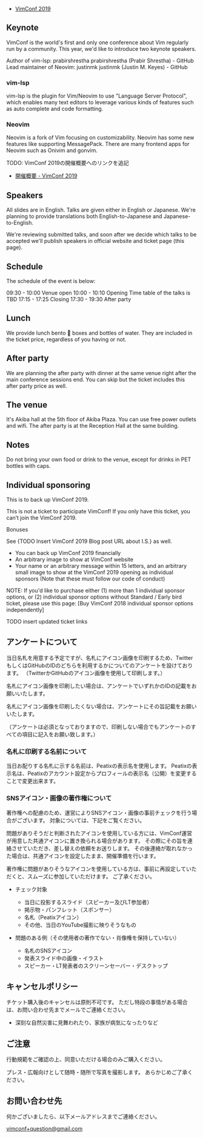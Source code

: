 - [VimConf 2019](https://vimconf.org/2019/)

## Keynote

VimConf is the world's first and only one conference about Vim regularly run by a community.
This year, we'd like to introduce two keynote speakers.

Author of vim-lsp: prabirshrestha
prabirshrestha (Prabir Shrestha) - GitHub
Lead maintainer of Neovim: justinmk
justinmk (Justin M. Keyes) - GitHub

### vim-lsp

vim-lsp is the plugin for Vim/Neovim to use "Language Server Protocol", which enables many text editors to leverage various kinds of features such as auto complete and code formatting.

### Neovim

Neovim is a fork of Vim focusing on customizability.
Neovim has some new features like supporting MessagePack.
There are many frontend apps for Neovim such as Onivim and gonvim.

TODO: VimConf 2019の開催概要へのリンクを追記

- [開催概要 - VimConf 2019](ここにURL)

## Speakers

All slides are in English. Talks are given either in English or Japanese.
We're planning to provide translations both English-to-Japanese and Japanese-to-English.

We're reviewing submitted talks, and soon after we decide which talks to be accepted we'll publish speakers in official website and ticket page (this page).

## Schedule

The schedule of the event is below:

09:30 - 10:00 Venue open
10:00 - 10:10 Opening
Time table of the talks is TBD
17:15 - 17:25 Closing
17:30 - 19:30 After party

## Lunch

We provide lunch bento 🍱 boxes and bottles of water.
They are included in the ticket price, regardless of you having or not.


## After party

We are planning the after party with dinner at the same venue right after the main conference sessions end.
You can skip but the ticket includes this after party price as well.

## The venue

It's Akiba hall at the 5th floor of Akiba Plaza.
You can use free power outlets and wifi.
The after party is at the Reception Hall at the same building.

## Notes

Do not bring your own food or drink to the venue, except for drinks in PET bottles with caps.

## Individual sponsoring

This is to back up VimConf 2019.

This is not a ticket to participate VimConf! If you only have this ticket, you can’t join the VimConf 2019.

Bonuses

See {TODO Insert VimConf 2019 Blog post URL about I.S.} as well.

* You can back up VimConf 2019 financially
* An arbitrary image to show at VimConf website
* Your name or an arbitrary message within 15 letters, and an arbitrary small image to show at the VimConf 2019 opening as individual sponsors
(Note that these must follow our code of conduct)

NOTE: If you'd like to purchase either (1) more than 1 individual sponsor options, or (2) individual sponsor options without Standard / Early bird ticket, please use this page: [Buy VimConf 2018 individual sponsor options independently]

TODO insert updated ticket links

## アンケートについて

当日名札を用意する予定ですが、名札にアイコン画像を印刷するため、TwitterもしくはGitHubのIDのどちらを利用するかについてのアンケートを設けております。
（TwitterかGitHubのアイコン画像を使用して印刷します。）

名札にアイコン画像を印刷したい場合は、アンケートでいずれかのIDの記載をお願いいたします。

名札にアイコン画像を印刷したくない場合は、アンケートにその旨記載をお願いいたします。

（アンケートは必須となっておりますので、印刷しない場合でもアンケートのすべての項目に記入をお願い致します。）

### 名札に印刷する名前について

当日お配りする名札に示する名前は、Peatixの表示名を使用します。
Peatixの表示名は、Peatixのアカウント設定からプロフィールの表示名（公開）を変更することで変更出来ます。

### SNSアイコン・画像の著作権について

著作権への配慮のため、運営によりSNSアイコン・画像の事前チェックを行う場合がございます。
対象については、下記をご覧ください。

問題がありそうだと判断されたアイコンを使用している方には、VimConf運営が用意した共通アイコンに置き換られる場合があります。
その際にその旨を連絡させていただき、差し替えの依頼をお送りします。
その後連絡が取れなかった場合は、共通アイコンを設定したまま、開催準備を行います。

著作権に問題がありそうなアイコンを使用している方は、事前に再設定していただくと、スムーズに参加していただけます。
ご了承ください。

- チェック対象
    - 当日に投影するスライド（スピーカー及びLT参加者）
    - 掲示物・パンフレット（スポンサー）
    - 名札（Peatixアイコン）
    - その他、当日のYouTube撮影に映りそうなもの

- 問題のある例（その使用者の著作でない・肖像権を保持していない）
    - 名札のSNSアイコン
    - 発表スライド中の画像・イラスト
    - スピーカー・LT発表者のスクリーンセーバー・デスクトップ

## キャンセルポリシー

チケット購入後のキャンセルは原則不可です。
ただし特段の事情がある場合は、お問い合わせ先までメールでご連絡ください。

- 深刻な自然災害に見舞われたり、家族が病気になったりなど

## ご注意

行動規範をご確認の上、同意いただける場合のみご購入ください。

プレス・広報向けとして随時・随所で写真を撮影します。
あらかじめご了承ください。

## お問い合わせ先

何かございましたら、以下メールアドレスまでご連絡ください。

vimconf+question@gmail.com
